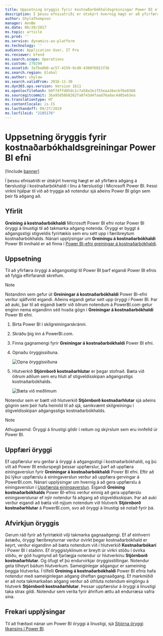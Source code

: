 ```yaml
---
title: Uppsetning öryggis fyrir kostnaðarbókhaldsgreiningar Power BI efni
description: Í þessu efnisatriði er útskýrt hvernig hægt er að yfirfæra aðgang á færslustigi í kostnaðarbókhaldi í línu á færslustigi í Microsoft Power BI. Þessi virkni hjálpar til við að tryggja að notendur sjá aðeins Power BI gögn sem þeir fá aðgang að.
author: ShylaThompson
manager: AnnBe
ms.date: 06/20/2017
ms.topic: article
ms.prod: ''
ms.service: dynamics-ax-platform
ms.technology: ''
audience: Application User, IT Pro
ms.reviewer: kfend
ms.search.scope: Operations
ms.custom: 270294
ms.assetid: 3a7ba8b0-ac57-4159-9cd8-4308f6021f36
ms.search.region: Global
ms.author: shylaw
ms.search.validFrom: 2016-11-30
ms.dyn365.ops.version: Version 1611
ms.openlocfilehash: b0f7dffd85dc1c7a58a3e1f55eaa26ecbf6e8360
ms.sourcegitcommit: 3ba95d50b8262fa0f43d4faad76adac4d05eb3ea
ms.translationtype: HT
ms.contentlocale: is-IS
ms.lasthandoff: 09/27/2019
ms.locfileid: "2185176"
---
```

# <a name="set-up-security-for-the-cost-accounting-analysis-power-bi-content"></a>Uppsetning öryggis fyrir kostnaðarbókhaldsgreiningar Power BI efni

[!include [banner](../includes/banner.md)]

Í þessu efnisatriði er útskýrt hvernig hægt er að yfirfæra aðgang á færslustigi í kostnaðarbókhaldi í línu á færslustigi í Microsoft Power BI. Þessi virkni hjálpar til við að tryggja að notendur sjá aðeins Power BI gögn sem þeir fá aðgang að.

## <a name="overview"></a>Yfirlit

**Greining á kostnaðarbókhaldi** Microsoft Power BI efni notar Power BI öryggi á línustigi til að takmarka aðgang notenda. Öryggi er byggt á aðgangsstigi stigveldis fyrirtækis sem eru sett upp í færibreytum kostnaðarbókhalds. Nánari upplýsingar um **Greiningu á kostnaðarbókhaldi** Power BI innihald er að finna í [Power BI-efni greiningar á kostnaðarbókhaldi](cost-accounting-analysis-content-pack.md).

## <a name="setup"></a>Uppsetning
Til að yfirfæra öryggi á aðgangsstigi til Power BI þarf eigandi Power BI efnis að fylgja eftirfarandi skrefum.

> [!NOTE]
> Notandinn sem gefur út **Greiningar á kostnaðarbókhaldi** Power BI-efni verður sjálfvirkt eigandi. Aðeins eigandi getur sett upp öryggi í Power BI. Þar að auki, þar til að eigandi bætir við öðrum notendum á PowerBI.com getur enginn nema eigandinn séð hvaða gögn í **Greiningar á kostnaðarbókhaldi** Power BI efni.

1. Birta Power BI í skilgreiningarskránni.
2. Skráðu þig inn á PowerBI.com.
3. Finna gagnamengi fyrir **Greiningar á kostnaðarbókhaldi** Power BI efni.
4. Opnaðu öryggissíðuna.

    ![Opna öryggissíðuna](./media/CA-picture-1.png)

5. Hlutverkið **Stjórnborð kostnaðarhlutar** er þegar stofnað. Bæta við öðrum aðilum sem eru hluti af stigveldisskipan aðgangsstigs kostnaðarbókhalds.

    ![Bæta við meðlimum](./media/CA-picture-2.png)

Notendur sem er bætt við hlutverkið **Stjórnborð kostnaðarhlutar** sjá aðeins gögnin sem þeir hafa heimild til að sjá, samkvæmt skilgreiningu í stigveldisskipan aðgangsstigs kostnaðarbókhalds.

> [!NOTE]
> Athugasemd: Öryggi á línustigi gildir í reitum og skýrslum sem eru innfelld úr Power BI.

## <a name="updating-security"></a>Uppfæri öryggi
Ef uppfærslur eru gerðar á öryggi á aðgangsstigi í kostnaðarbókhaldi, og þú vilt að Power BI endurspegli þessar uppfærslur, þarf að uppfæra einingaverslun fyrir **Greiningar á kostnaðarbókhaldi** Power BI efni. Eftir að þú lýkur uppfærslu á einingaverslun verður að uppfæra gervingar á PowerBI.com. Nánari upplýsingar um hvernig á að gera uppfærslu á einingaverslun í [Uppfærsla einingaverslun](power-bi-integration-entity-store.md#update-entity-store). Eigandi **Greining kostnaðarbókhalds** Power BI-efnis verður einnig að gera uppfærslu einingaverslunar ef nýir notendur fá aðgang að stigveldisskipan. Þar að auki verður eigandi að bæta við nýjum notendum við hlutverk **Stjórnborð kostnaðarhlutar** á PowerBI.com, svo að öryggi á línustigi sé notað fyrir þá.

## <a name="disabling-security"></a>Afvirkjun öryggis
Gerum ráð fyrir að fyrirtækið vilji takmarka gagnaaðgengi. Ef af einhverri ástæðu, öryggi færibreyturnar verður óvirkt þegar kostnaðarbókhald er keyrt, verður eigandinn að bæta notendum við í hlutverkið **Kostnaðarbókari** í Power BI í staðinn. Ef öryggislyklinum er breytt úr virkri stöðu í óvirka stöðu, er góð hugmynd að fjarlægja notendur úr hlutverkinu **Stjórnborð kostnaðarhlutar**. Og öfugt ef þú endurvirkjar öryggisstillingar. Notendur geta tilheyrt báðum hlutverkum. Sameiginlegar aðgangur er sameining beggja hlutverka. Í tilfelli **Greining á kostnaðarbókhaldi** Power BI efnis hafa notendur með sameiginlegan aðgang óheftan gagnaaðgang. Ef markmiðið er að nota takmarkaðan aðgang verður að úthluta notendum eingöngu á hlutverk **Stjórnborð kostnaðarhlutar**. Þessar uppfærslur á öryggi á línustigi taka strax gildi. Notendur sem verða fyrir áhrifum ættu að endurræsa vafra sína.

## <a name="additional-resources"></a>Frekari upplýsingar
Til að fræðast nánar um Power BI öryggi á línustigi, sjá [Stjórna öryggi líkansins í Power BI](https://powerbi.microsoft.com/documentation/powerbi-admin-rls/#manage-security-on-your-model).

